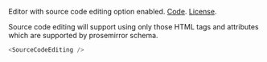 Editor with source code editing option enabled. <a target="_blank" href="https://github.com/nib-edit/Nib/blob/master/packages/docs/advance-features/SourceEdit/index.jsx">Code</a>. [License](#/License).

Source code editing will support using only those HTML tags and attributes which are supported by prosemirror schema.
<br />

```js
<SourceCodeEditing />
```
